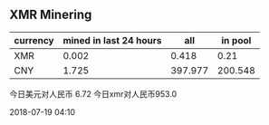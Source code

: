 ## XMR Minering

|currency|mined in last 24 hours|all|in pool|
|---|---|---|---|
|XMR|0.002|0.418|0.21|
|CNY|1.725|397.977|200.548|

今日美元对人民币 6.72	今日xmr对人民币953.0


2018-07-19 04:10